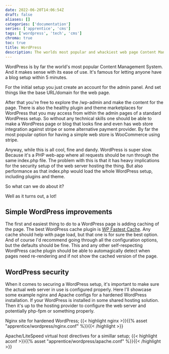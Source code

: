 ```yaml
---
date: 2022-06-20T14:06:54Z
draft: false
aliases: []
categories: ['documentation']
series: ['apprentice', 'cms']
tags: ['wordpress', 'tech', 'cms']
chroma: true
toc: true
title: WordPress
description: The worlds most popular and whackiest web page Content Management System
---
```


WordPress is by far the world's most popular Content Management System.
And it makes sense with its ease of use.
It's famous for letting anyone have a blog setup within 5 minutes.

For the initial setup you just create an account for the admin panel.
And set things like the base URL/domain for the web page.

After that you're free to explore the /wp-admin and make the content for the page.
There is also the healthy plugin and theme marketplaces for WordPress that you may access from within the admin pages of a standard WordPress setup.
So without any technical skills one should be able to make a WordPress page or blog that looks fine and even has web store integration against stripe or some alternative payment provider.
By far the most popular option for having a simple web store is WooCommerce using stripe.

Anyway, while this is all cool, fine and dandy.
WordPress is super slow.
Because it's a PHP web-app where all requests should be run through the same index.php file.
The problem with this is that it has heavy implications for the security setup of the web server hosting the thing.
But also performance as that index.php would load the whole WordPress setup, including plugins and theme.

So what can we do about it?

Well as it turns out, a lot!

## Simple WordPress improvements
The first and easiest thing to do to a WordPress page is adding caching of the page.
The best WordPress cache plugin is [WP Fastest Cache](https://wordpress.org/plugins/wp-fastest-cache/).
Any cache should help with page load, but that one is for sure the best option.
And of course I'd recommend going through all the configuration options, but the defaults should be fine.
This and any other self-respecting WordPress cache plugin should be able to automagically detect when pages need re-rendering and if not show the cached version of the page.

## WordPress security
When it comes to securing a WordPress setup, it's important to make sure the actual web server in use is configured properly.
Here I'll showcase some example nginx and Apache configs for a hardened WordPress installation.
If your WordPress is installed in some shared hosting solution.
Then it's up to the hosting provider to configure the web server and potentially php-fpm or something properly.

Nginx site for hardened WordPress;
{{< highlight nginx >}}{{% asset "apprentice/wordpress/nginx.conf" %}}{{< /highlight >}}

Apache/LiteSpeed virtual host directives for a simillar setup;
{{< highlight aconf >}}{{% asset "apprentice/wordpress/apache.conf" %}}{{< /highlight >}}
